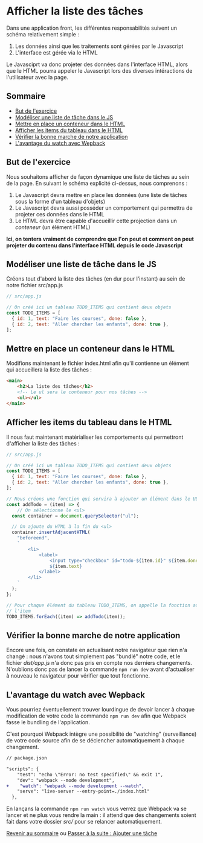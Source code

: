 # Afficher la liste des tâches

Dans une application front, les différentes responsabilités suivent un schéma relativement simple : 
1. Les données ainsi que les traitements sont gérées par le Javascript
2. L'interface est gérée via le HTML

Le Javasciprt va donc projeter des données dans l'interface HTML, alors que le HTML pourra appeler le Javascript lors des diverses intéractions de l'utilisateur avec la page.

## Sommaire
  * [But de l'exercice](#but-de-l-exercice)
  * [Modéliser une liste de tâche dans le JS](#mod-liser-une-liste-de-t-che-dans-le-js)
  * [Mettre en place un conteneur dans le HTML](#mettre-en-place-un-conteneur-dans-le-html)
  * [Afficher les items du tableau dans le HTML](#afficher-les-items-du-tableau-dans-le-html)
  * [Vérifier la bonne marche de notre application](#v-rifier-la-bonne-marche-de-notre-application)
  * [L'avantage du watch avec Wepback](#l-avantage-du-watch-avec-wepback)

## But de l'exercice 
Nous souhaitons afficher de façon dynamique une liste de tâches au sein de la page. En suivant le schéma explicité ci-dessus, nous comprenons :

1. Le Javascript devra mettre en place les données (une liste de tâches sous la forme d'un tableau d'objets)
2. Le Javascript devra aussi posséder un comportement qui permettra de projeter ces données dans le HTML
3. Le HTML devra être capable d'accueillir cette projection dans un *conteneur* (un élément HTML)

**Ici, on tentera vraiment de comprendre que l'on peut et comment on peut projeter du contenu dans l'interface HTML depuis le code Javascript**

## Modéliser une liste de tâche dans le JS

Créons tout d'abord la liste des tâches (en dur pour l'instant) au sein de notre fichier src/app.js

```js
// src/app.js

// On créé ici un tableau TODO_ITEMS qui contient deux objets 
const TODO_ITEMS = [
  { id: 1, text: "Faire les courses", done: false },
  { id: 2, text: "Aller chercher les enfants", done: true },
];
```

## Mettre en place un conteneur dans le HTML

Modifions maintenant le fichier index.html afin qu'il contienne un élément qui accueillera la liste des tâches :

```html
<main>
    <h2>La liste des tâches</h2>
    <!-- Le ul sera le conteneur pour nos tâches -->
    <ul></ul>
</main>
```

## Afficher les items du tableau dans le HTML

Il nous faut maintenant matérialiser les comportements qui permettront d'afficher la liste des tâches :


```js
// src/app.js

// On créé ici un tableau TODO_ITEMS qui contient deux objets 
const TODO_ITEMS = [
  { id: 1, text: "Faire les courses", done: false },
  { id: 2, text: "Aller chercher les enfants", done: true },
];

// Nous créons une fonction qui servira à ajouter un élément dans le UL à partir d'un objet tâche
const addTodo = (item) => {
    // On sélectionne le <ul>
  const container = document.querySelector("ul");

  // On ajoute du HTML à la fin du <ul>
  container.insertAdjacentHTML(
    "beforeend",
    `
        <li>
            <label>
                <input type="checkbox" id="todo-${item.id}" ${item.done ? "checked" : ""} /> 
                ${item.text}
            </label>
        </li>
    `
  );
};

// Pour chaque élément du tableau TODO_ITEMS, on appelle la fonction addTodo en fournissant
// l'item
TODO_ITEMS.forEach((item) => addTodo(item));
```

## Vérifier la bonne marche de notre application
Encore une fois, on constate en actualisant notre navigateur que rien n'a changé : nous n'avons tout simplement pas "bundlé" notre code, et le fichier *dist/app.js* n'a donc pas pris en compte nos derniers changements. N'oublions donc pas de lancer la commande `npm run dev` avant d'actualiser à nouveau le navigateur pour vérifier que tout fonctionne.

## L'avantage du watch avec Wepback

Vous pourriez éventuellement trouver lourdingue de devoir lancer à chaque modification de votre code la commande `npm run dev` afin que Webpack fasse le bundling de l'application. 

C'est pourquoi Webpack intègre une possibilité de "watching" (surveillance) de votre code source afin de se déclencher automatiquement à chaque changement.

```diff
// package.json

"scripts": {
    "test": "echo \"Error: no test specified\" && exit 1",
    "dev": "webpack --mode development",
+    "watch": "webpack --mode development --watch",
    "serve": "live-server --entry-point=./index.html"
  },
```

En lançans la commande `npm run watch` vous verrez que Webpack va se lancer et ne plus vous rendre la main : il attend que des changements soient fait dans votre dossier *src/* pour se relancer automatiquement.

[Revenir au sommaire](../README.md) ou [Passer à la suite : Ajouter une tâche](add-item.md)
